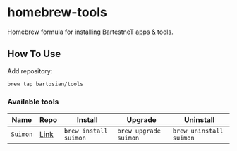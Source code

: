# homebrew-tools

Homebrew formula for installing BartestneT apps & tools.

## How To Use

Add repository:

```
brew tap bartosian/tools
```

### Available tools

| Name           | Repo                                        | Install                                            | Upgrade                                             | Uninstall                                           |
|----------------|---------------------------------------------|----------------------------------------------------|-----------------------------------------------------|-----------------------------------------------------|
| `Suimon`       | [Link](https://github.com/bartosian/suimon) | `brew install suimon`                              | `brew upgrade suimon`                               | `brew uninstall suimon`                             |
